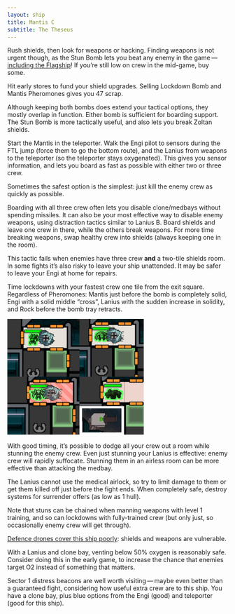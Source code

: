 ```yaml
---
layout: ship
title: Mantis C
subtitle: The Theseus
---
```


Rush shields, then look for weapons or hacking. Finding weapons is not urgent though, as the Stun Bomb lets you beat any enemy in the game&thinsp;&mdash;&thinsp;[including the Flagship](https://www.youtube.com/watch?v=n4di0ohYcOs&t=9m55s)! If you’re still low on crew in the mid-game, buy some.

Hit early stores to fund your shield upgrades. Selling Lockdown Bomb and Mantis Pheromones gives you 47 scrap.

Although keeping both bombs does extend your tactical options, they mostly overlap in function. Either bomb is sufficient for boarding support. The Stun Bomb is more tactically useful, and also lets you break Zoltan shields.

Start the Mantis in the teleporter. Walk the Engi pilot to sensors during the FTL jump (force them to go the bottom route), and the Lanius from weapons to the teleporter (so the teleporter stays oxygenated). This gives you sensor information, and lets you board as fast as possible with either two or three crew.

Sometimes the safest option is the simplest: just kill the enemy crew as quickly as possible.

Boarding with all three crew often lets you disable clone/medbays without spending missiles. It can also be your most effective way to disable enemy weapons, using distraction tactics similar to Lanius B. Board shields and leave one crew in there, while the others break weapons. For more time breaking weapons, swap healthy crew into shields (always keeping one in the room).

This tactic fails when enemies have three crew **and** a two-tile shields room. In some fights it’s also risky to leave your ship unattended. It may be safer to leave your Engi at home for repairs.

Time lockdowns with your fastest crew one tile from the exit square. Regardless of Pheromones: Mantis just before the bomb is completely solid, Engi with a solid middle “cross”, Lanius with the sudden increase in solidity, and Rock before the bomb tray retracts.

![Lockdown Bomb timings](/img/mantis-c/lockdown_all.png)

With good timing, it’s possible to dodge all your crew out a room while stunning the enemy crew. Even just stunning your Lanius is effective: enemy crew will rapidly suffocate. Stunning them in an airless room can be more effective than attacking the medbay.

The Lanius cannot use the medical airlock, so try to limit damage to them or get them killed off just before the fight ends. When completely safe, destroy systems for surrender offers (as low as 1 hull).

Note that stuns can be chained when manning weapons with level 1 training, and so can lockdowns with fully-trained crew (but only just, so occasionally enemy crew will get through). 

[Defence drones cover this ship poorly](https://i.imgur.com/QALokZf.jpg): shields and weapons are vulnerable.

With a Lanius and clone bay, venting below 50% oxygen is reasonably safe. Consider doing this in the early game, to increase the chance that enemies target O2 instead of something that matters.

Sector 1 distress beacons are well worth visiting&thinsp;&mdash;&thinsp;maybe even better than a guaranteed fight, considering how useful extra crew are to this ship. You have a clone bay, plus blue options from the Engi (good) and teleporter (good for this ship).